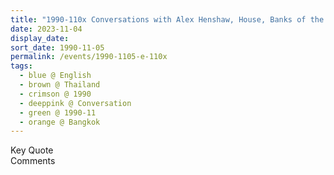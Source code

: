 ```yaml
---
title: "1990-110x Conversations with Alex Henshaw, House, Banks of the Chao Phraya River, Bangkok, Thailand"
date: 2023-11-04
display_date: 
sort_date: 1990-11-05
permalink: /events/1990-1105-e-110x
tags:
  - blue @ English
  - brown @ Thailand
  - crimson @ 1990
  - deeppink @ Conversation
  - green @ 1990-11
  - orange @ Bangkok
---
```


<wave-list>
  <list-title color="green" width="75">Key Quote</list-title>
  <list-item color="BlanchedAlmond"  width="200"></list-item>
  <list-item color="Lavender"></list-item>
  <list-item color="BlanchedAlmond"></list-item>
</wave-list>

<br>

<wave-list>
  <list-title color="green" width="75">Comments</list-title>
  <list-item color="BlanchedAlmond"  width="200"></list-item>
  <list-item color="Lavender"></list-item>
  <list-item color="BlanchedAlmond"></list-item>
</wave-list>